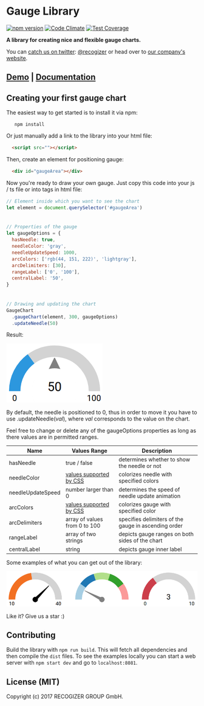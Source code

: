 # Gauge Library

[![npm version]()]()
[![Code Climate]()]()
[![Test Coverage]()]()

**A library for creating nice and flexible gauge charts.**

You can [catch us on twitter](https://twitter.com/recogizer): [@recogizer](https://twitter.com/recogizer) or head over to [our company's website](http://www.recogizer.com/).

## [Demo]() | [Documentation]()

## Creating your first gauge chart

The easiest way to get started is to install it via npm:

```
   npm install 
```

Or just manually add a link to the library into your html file:

```html
  <script src=""></script>
```

Then, create an element for positioning gauge:

```html
  <div id="gaugeArea"></div>
```

Now you're ready to draw your own gauge.
Just copy this code into your js / ts file or into *<script> </script>* tags in html file:

```javascript
// Element inside which you want to see the chart
let element = document.querySelector('#gaugeArea')


// Properties of the gauge
let gaugeOptions = {
  hasNeedle: true,
  needleColor: 'gray',
  needleUpdateSpeed: 1000,
  arcColors: ['rgb(44, 151, 222)', 'lightgray'],
  arcDelimiters: [30],
  rangeLabel: ['0', '100'],
  centralLabel: '50',
}


// Drawing and updating the chart
GaugeChart
  .gaugeChart(element, 300, gaugeOptions)
  .updateNeedle(50)
```


Result:

![Gauge Example](/examples/img/gauge1.png "Gauge Example")

By default, the needle is positioned to 0, thus in order to move it you have to use .updateNeedle(*val*), where *val* corresponds to the value on the chart.

Feel free to change or delete any of the gaugeOptions properties as long as there values are in permitted ranges.


| Name | Values Range | Description |
| ---- | ------------ | ----------- |
| hasNeedle | true / false | determines whether to show the needle or not |
| needleColor | [values supported by CSS](https://www.w3schools.com/colors/default.asp) | colorizes needle with specified colors |
| needleUpdateSpeed | number larger than 0 | determines the speed of needle update animation |
| arcColors | [values supported by CSS](https://www.w3schools.com/colors/default.asp) | colorizes gauge with specified color |
| arcDelimiters | array of values from 0 to 100 | specifies delimiters of the gauge in ascending order |
| rangeLabel | array of two strings | depicts gauge ranges on both sides of the chart |
| centralLabel | string | depicts gauge inner label |


Some examples of what you can get out of the library:

![Gauge Examples](/examples/img/gauge2.png "Gauge Examples")

Like it? Give us a star :)

## Contributing
Build the library with `npm run build`. This will fetch all dependencies and then compile the `dist` files. To see the examples locally you can start a web server with `npm start dev` and go to `localhost:8081`.

## License (MIT)
Copyright (c) 2017 RECOGIZER GROUP GmbH.
